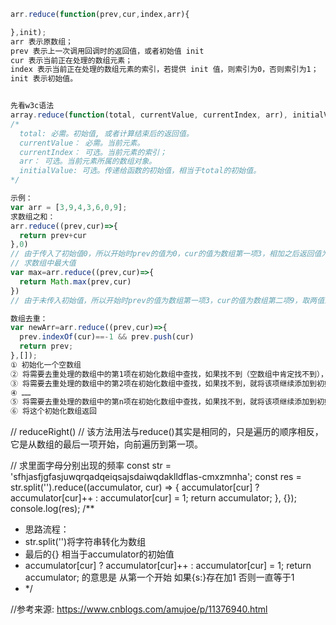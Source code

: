 <!-- 关于reduce的用法 -->
~~~js
arr.reduce(function(prev,cur,index,arr){

},init);
arr 表示原数组；
prev 表示上一次调用回调时的返回值，或者初始值 init
cur 表示当前正在处理的数组元素；
index 表示当前正在处理的数组元素的索引，若提供 init 值，则索引为0，否则索引为1；
init 表示初始值。


先看w3c语法
array.reduce(function(total, currentValue, currentIndex, arr), initialValue);
/*
  total: 必需。初始值, 或者计算结束后的返回值。
  currentValue： 必需。当前元素。
  currentIndex： 可选。当前元素的索引；                     
  arr： 可选。当前元素所属的数组对象。
  initialValue: 可选。传递给函数的初始值，相当于total的初始值。
*/


~~~
~~~js
示例：
var arr = [3,9,4,3,6,0,9];
求数组之和：
arr.reduce((prev,cur)=>{
  return prev+cur
},0)
// 由于传入了初始值0，所以开始时prev的值为0，cur的值为数组第一项3，相加之后返回值为3作为下一轮回调的prev值，然后再继续与下一个数组项相加，以此类推，直至完成所有数组项的和并返回。
// 求数组中最大值
var max=arr.reduce((prev,cur)=>{
  return Math.max(prev,cur)
})
// 由于未传入初始值，所以开始时prev的值为数组第一项3，cur的值为数组第二项9，取两值最大值后继续进入下一轮回调。

数组去重：
var newArr=arr.reduce((prev,cur)=>{
  prev.indexOf(cur)==-1 && prev.push(cur)
  return prev;
},[]);
① 初始化一个空数组
② 将需要去重处理的数组中的第1项在初始化数组中查找，如果找不到（空数组中肯定找不到），就将该项添加到初始化数组中
③ 将需要去重处理的数组中的第2项在初始化数组中查找，如果找不到，就将该项继续添加到初始化数组中
④ ……
⑤ 将需要去重处理的数组中的第n项在初始化数组中查找，如果找不到，就将该项继续添加到初始化数组中
⑥ 将这个初始化数组返回
~~~~

// reduceRight()
// 该方法用法与reduce()其实是相同的，只是遍历的顺序相反，它是从数组的最后一项开始，向前遍历到第一项。

// 求里面字母分别出现的频率
const str = 'sfhjasfjgfasjuwqrqadqeiqsajsdaiwqdaklldflas-cmxzmnha';
const res = str.split('').reduce((accumulator, cur) => {
  accumulator[cur] ? accumulator[cur]++ : accumulator[cur] = 1; return accumulator;
  }, {});
console.log(res);
/**
 * 思路流程：
 * str.split('')将字符串转化为数组
 * 最后的{} 相当于accumulator的初始值
 * accumulator[cur] ? accumulator[cur]++ : accumulator[cur] = 1; return accumulator; 的意思是   从第一个开始 如果{s:}存在加1 否则一直等于1
 * */


//参考来源: https://www.cnblogs.com/amujoe/p/11376940.html




















